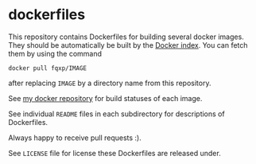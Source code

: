 dockerfiles
===========
This repository contains Dockerfiles for building several docker images.
They should be automatically be built by the [Docker
index](https://index.docker.io). You can fetch them by using the command

    docker pull fqxp/IMAGE

after replacing `IMAGE` by a directory name from this repository.

See [my docker repository](https://registry.hub.docker.com/repos/fqxp/) for
build statuses of each image.

See individual `README` files in each subdirectory for descriptions
of Dockerfiles.

Always happy to receive pull requests :).

See `LICENSE` file for license these Dockerfiles are released under.
